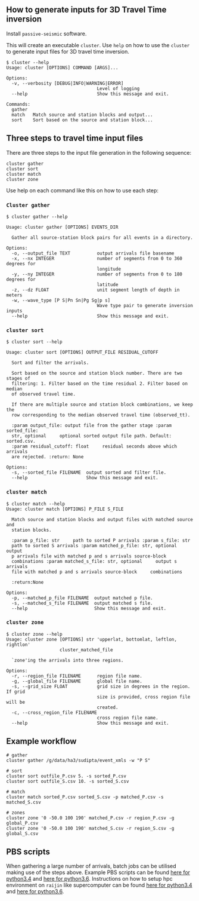 ## How to generate inputs for 3D Travel Time inversion

Install `passive-seismic` software.

This will create an executable `cluster`. Use `help` on how to use the 
`cluster` to generate input files for 3D travel time inversion.

    $ cluster --help
    Usage: cluster [OPTIONS] COMMAND [ARGS]...

    Options:
      -v, --verbosity [DEBUG|INFO|WARNING|ERROR]
                                      Level of logging
      --help                          Show this message and exit.
    
    Commands:
      gather
      match   Match source and station blocks and output...
      sort    Sort based on the source and station block...

    
## Three steps to travel time input files

There are three steps to the input file generation in the following sequence:

    cluster gather
    cluster sort
    cluster match
    cluster zone
    
Use help on each command like this on how to use each step:


### `Cluster gather`
    $ cluster gather --help
    
    Usage: cluster gather [OPTIONS] EVENTS_DIR
    
      Gather all source-station block pairs for all events in a directory.
    
    Options:
      -o, --output_file TEXT          output arrivals file basename
      -x, --nx INTEGER                number of segments from 0 to 360 degrees for
                                      longitude
      -y, --ny INTEGER                number of segments from 0 to 180 degrees for
                                      latitude
      -z, --dz FLOAT                  unit segment length of depth in meters
      -w, --wave_type [P S|Pn Sn|Pg Sg|p s]
                                      Wave type pair to generate inversion inputs
      --help                          Show this message and exit.

### `cluster sort`

    $ cluster sort --help
    
    Usage: cluster sort [OPTIONS] OUTPUT_FILE RESIDUAL_CUTOFF
    
      Sort and filter the arrivals.
    
      Sort based on the source and station block number. There are two stages of
      filtering: 1. Filter based on the time residual 2. Filter based on median
      of observed travel time.
    
      If there are multiple source and station block combinations, we keep the
      row corresponding to the median observed travel time (observed_tt).
    
      :param output_file: output file from the gather stage :param sorted_file:
      str, optional     optional sorted output file path. Default: sorted.csv.
      :param residual_cutoff: float     residual seconds above which arrivals
      are rejected. :return: None
    
    Options:
      -s, --sorted_file FILENAME  output sorted and filter file.
      --help                      Show this message and exit.

### `cluster match`

    $ cluster match --help
    Usage: cluster match [OPTIONS] P_FILE S_FILE
    
      Match source and station blocks and output files with matched source and
      station blocks.
    
      :param p_file: str     path to sorted P arrivals :param s_file: str
      path to sorted S arrivals :param matched_p_file: str, optional     output
      p arrivals file with matched p and s arrivals source-block
      combinations :param matched_s_file: str, optional     output s arrivals
      file with matched p and s arrivals source-block     combinations
    
      :return:None
    
    Options:
      -p, --matched_p_file FILENAME  output matched p file.
      -s, --matched_s_file FILENAME  output matched s file.
      --help                         Show this message and exit.
 

### `cluster zone`
    $ cluster zone --help
    Usage: cluster zone [OPTIONS] str 'upperlat, bottomlat, leftlon, rightlon'
                        cluster_matched_file
    
      `zone'ing the arrivals into three regions.
    
    Options:
      -r, --region_file FILENAME      region file name.
      -g, --global_file FILENAME      global file name.
      -s, --grid_size FLOAT           grid size in degrees in the region. If grid
                                      size is provided, cross region file will be
                                      created.
      -c, --cross_region_file FILENAME
                                      cross region file name.
      --help                          Show this message and exit.



## Example workflow
    
    # gather
    cluster gather /g/data/ha3/sudipta/event_xmls -w "P S"
    
    # sort
    cluster sort outfile_P.csv 5. -s sorted_P.csv
    cluster sort outfile_S.csv 10. -s sorted_S.csv

    # match
    cluster match sorted_P.csv sorted_S.csv -p matched_P.csv -s matched_S.csv

    # zones
    cluster zone '0 -50.0 100 190' matched_P.csv -r region_P.csv -g global_P.csv
    cluster zone '0 -50.0 100 190' matched_S.csv -r region_S.csv -g global_S.csv
    
## PBS scripts

When gathering a large number of arrivals, batch jobs can be utilised making use
 of the steps above. Example PBS scripts can be found [here for python3.4](../../hpc/cluster.sh) and 
[here for python3.6](../../hpc/cluster36.sh). Instructions on how to setup hpc 
environment on `raijin` like supercomputer can be found [here for python3.4](../../hpc/README.rst) and 
[here for python3.6](../../hpc/READMEPY36.sh).
